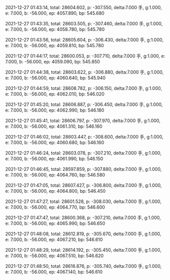 2021-12-27 01:43:14, total: 28604.602, p: -307.550, delta:7.000 手, g:1.000, e: 7.000, b: -56.000, ep: 4057.890, bp: 545.680

2021-12-27 01:43:35, total: 28603.505, p: -307.460, delta:7.000 手, g:1.000, e: 7.000, b: -56.000, ep: 4058.780, bp: 545.780

2021-12-27 01:43:56, total: 28605.604, p: -306.430, delta:7.000 手, g:1.000, e: 7.000, b: -56.000, ep: 4059.810, bp: 545.780

2021-12-27 01:44:17, total: 28600.053, p: -307.710, delta:7.000 手, g:1.000, e: 7.000, b: -56.000, ep: 4059.090, bp: 545.850

2021-12-27 01:44:38, total: 28603.622, p: -306.880, delta:7.000 手, g:1.000, e: 7.000, b: -56.000, ep: 4060.640, bp: 545.940

2021-12-27 01:44:59, total: 28608.782, p: -306.150, delta:7.000 手, g:1.000, e: 7.000, b: -56.000, ep: 4062.010, bp: 546.020

2021-12-27 01:45:20, total: 28606.887, p: -306.450, delta:7.000 手, g:1.000, e: 7.000, b: -56.000, ep: 4062.990, bp: 546.180

2021-12-27 01:45:41, total: 28606.797, p: -307.970, delta:7.000 手, g:1.000, e: 7.000, b: -56.000, ep: 4061.310, bp: 546.160

2021-12-27 01:46:02, total: 28603.447, p: -308.600, delta:7.000 手, g:1.000, e: 7.000, b: -56.000, ep: 4060.680, bp: 546.160

2021-12-27 01:46:24, total: 28603.078, p: -307.210, delta:7.000 手, g:1.000, e: 7.000, b: -56.000, ep: 4061.990, bp: 546.150

2021-12-27 01:46:45, total: 28597.859, p: -307.880, delta:7.000 手, g:1.000, e: 7.000, b: -56.000, ep: 4064.760, bp: 546.580

2021-12-27 01:47:05, total: 28607.427, p: -306.800, delta:7.000 手, g:1.000, e: 7.000, b: -56.000, ep: 4064.800, bp: 546.450

2021-12-27 01:47:27, total: 28601.528, p: -308.030, delta:7.000 手, g:1.000, e: 7.000, b: -56.000, ep: 4064.770, bp: 546.600

2021-12-27 01:47:47, total: 28600.368, p: -307.210, delta:7.000 手, g:1.000, e: 7.000, b: -56.000, ep: 4065.990, bp: 546.650

2021-12-27 01:48:08, total: 28612.819, p: -305.670, delta:7.000 手, g:1.000, e: 7.000, b: -56.000, ep: 4067.210, bp: 546.610

2021-12-27 01:48:29, total: 28614.192, p: -305.450, delta:7.000 手, g:1.000, e: 7.000, b: -56.000, ep: 4067.510, bp: 546.620

2021-12-27 01:48:50, total: 28616.876, p: -305.740, delta:7.000 手, g:1.000, e: 7.000, b: -56.000, ep: 4067.140, bp: 546.610